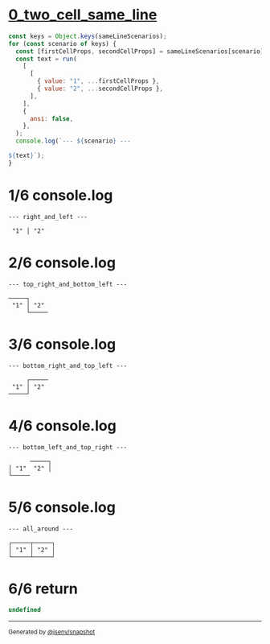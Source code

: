 # [0_two_cell_same_line](../../table_two_cells.test.mjs#L63)

```js
const keys = Object.keys(sameLineScenarios);
for (const scenario of keys) {
  const [firstCellProps, secondCellProps] = sameLineScenarios[scenario];
  const text = run(
    [
      [
        { value: "1", ...firstCellProps },
        { value: "2", ...secondCellProps },
      ],
    ],
    {
      ansi: false,
    },
  );
  console.log(`--- ${scenario} ---

${text}`);
}
```

# 1/6 console.log

```console
--- right_and_left ---

 "1" │ "2" 
```

# 2/6 console.log

```console
--- top_right_and_bottom_left ---

─────┐     
 "1" │ "2" 
     └─────
```

# 3/6 console.log

```console
--- bottom_right_and_top_left ---

     ┌─────
 "1" │ "2" 
─────┘     
```

# 4/6 console.log

```console
--- bottom_left_and_top_right ---

      ─────┐
│ "1"  "2" │
└─────      
```

# 5/6 console.log

```console
--- all_around ---

┌─────┬─────┐
│ "1" │ "2" │
└─────┴─────┘
```

# 6/6 return

```js
undefined
```

---

<sub>
  Generated by <a href="https://github.com/jsenv/core/tree/main/packages/independent/snapshot">@jsenv/snapshot</a>
</sub>
